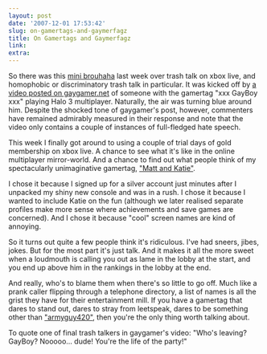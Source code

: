```yaml
---
layout: post
date: '2007-12-01 17:53:42'
slug: on-gamertags-and-gaymerfagz
title: On Gamertags and Gaymerfagz
link: 
extra: 
---
```


So there was this [mini brouhaha](http://www.joystiq.com/2007/11/28/annual-reminder-xbox-live-trash-talk-is-vile/) last week over trash talk on xbox live, and homophobic or discriminatory trash talk in particular. It was kicked off by [a video posted on gaygamer.net](http://gaygamer.net/2007/11/disturbing_video_shows_player.html) of someone with the gamertag "xxx GayBoy xxx" playing Halo 3 multiplayer. Naturally, the air was turning blue around him. Despite the shocked tone of gaygamer's post, however, commenters have remained admirably measured in their response and note that the video only contains a couple of instances of full-fledged hate speech.

This week I finally got around to using a couple of trial days of gold membership on xbox live. A chance to see what it's like in the online multiplayer mirror-world. And a chance to find out what people think of my spectacularly unimaginative gamertag, ["Matt and Katie"](http://live.xbox.com/en-US/profile/profile.aspx?pp=0&amp;GamerTag=Matt+and+Katie).

I chose it because I signed up for a silver account just minutes after I unpacked my shiny new console and was in a rush. I chose it because I wanted to include Katie on the fun (although we later realised separate profiles make more sense where achievements and save games are concerned). And I chose it because "cool" screen names are kind of annoying.

So it turns out quite a few people think it's ridiculous. I've had sneers, jibes, jokes. But for the most part it's just talk. And it makes it all the more sweet when a loudmouth is calling you out as lame in the lobby at the start, and you end up above him in the rankings in the lobby at the end.

And really, who's to blame them when there's so little to go off. Much like a prank caller flipping through a telephone directory, a list of names is all the grist they have for their entertainment mill. If you have a gamertag that dares to stand out, dares to stray from leetspeak, dares to be something other than <a href="http://uk.gamespot.com/news/2004/08/06/news_6104297.html" title='"where did they get the idea to not use army guys? are they taking drugs?"'>"armyguy420"</a>, then you're the only thing worth talking about.

To quote one of final trash talkers in gaygamer's video: "Who's leaving? GayBoy? Nooooo... dude! You're the life of the party!"